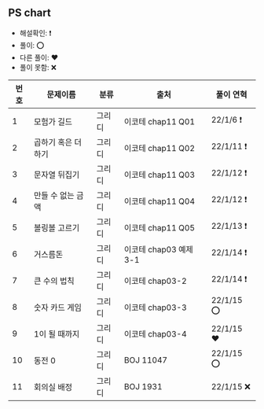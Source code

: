 ## PS chart

- 해설확인: ❗️
- 풀이: ⭕️
- 다른 풀이: ❤️
- 풀이 못함: ❌

| 번호 | 문제이름 | 분류 | 출처 | 풀이 연혁 |
| --------- | ----------- | ----------- | ----------- | ----------- |
| 1 | 모험가 길드 | 그리디 | 이코테 chap11 Q01 | 22/1/6 ❗️ |
| 2 | 곱하기 혹은 더하기 | 그리디 | 이코테 chap11 Q02 | 22/1/11 ❗️ |
| 3 | 문자열 뒤집기 | 그리디 | 이코테 chap11 Q03 | 22/1/12 ❗️ |
| 4 | 만들 수 없는 금액 | 그리디 | 이코테 chap11 Q04 | 22/1/12 ❗️  |
| 5 | 볼링볼 고르기 | 그리디 | 이코테 chap11 Q05 | 22/1/13 ❗️  |
| 6 | 거스름돈 | 그리디 | 이코테 chap03 예제 3-1 | 22/1/14 ❗️  |
| 7 | 큰 수의 법칙 | 그리디 | 이코테 chap03-2 | 22/1/14 ❗️  |
| 8 | 숫자 카드 게임 | 그리디 | 이코테 chap03-3 | 22/1/15 ⭕  |
| 9 | 1이 될 때까지 | 그리디 | 이코테 chap03-4 | 22/1/15 ❤️  |
| 10 | 동전 0 | 그리디 | BOJ 11047 | 22/1/15 ⭕ |
| 11 | 회의실 배정 | 그리디 | BOJ 1931 | 22/1/15 ❌ |
